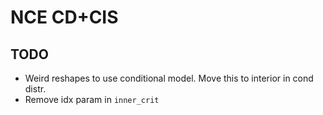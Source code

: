 # NCE CD+CIS

## TODO

- Weird reshapes to use conditional model. Move this to interior in cond distr.
- Remove idx param in `inner_crit`
